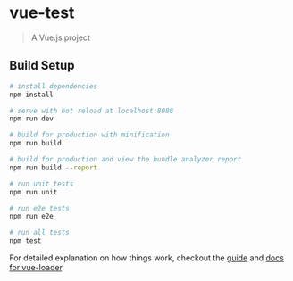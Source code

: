 # vue-test

> A Vue.js project

## Build Setup

``` bash
# install dependencies
npm install

# serve with hot reload at localhost:8080
npm run dev

# build for production with minification
npm run build

# build for production and view the bundle analyzer report
npm run build --report

# run unit tests
npm run unit

# run e2e tests
npm run e2e

# run all tests
npm test
```

For detailed explanation on how things work, checkout the [guide](http://vuejs-templates.github.io/webpack/) and [docs for vue-loader](http://vuejs.github.io/vue-loader).
<!-- "presets": [
   ["env", {
      "modules": false,
      "targets": {
         "browsers": ["> 1%", "last 2 versions", "not ie <= 8"]
      }
   }],
   "stage-2"
], -->